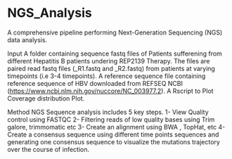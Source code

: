 # NGS_Analysis
A comprehensive pipeline performing Next-Generation Sequencing (NGS) data analysis.

Input
A folder containing sequence fastq files of Patients sufferening from different Hepatitis B patients undering REP2139 Therapy. 
The files are paired read fastq files (_R1.fastq and _R2.fastq) from patients at varying timepoints  (i.e 3-4 timepoints). A reference sequence file containing reference sequence of HBV downloaded from REFSEQ NCBI (https://www.ncbi.nlm.nih.gov/nuccore/NC_003977.2).
A Rscript to Plot Coverage distribution Plot.

Method
NGS Sequence analysis includes 5 key steps.
1- View Quality control using FASTQC 
2- Filtering reads of low quality bases using Trim galore, trimmomatic etc
3- Create an alignment using BWA , TopHat, etc
4- Create a consensus sequence using different time points sequences and generating one consensus sequence to visualize the mutations trajectory over the course of infection.



